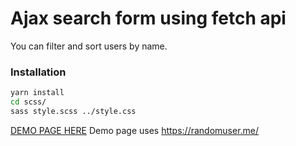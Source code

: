 # Ajax search form using fetch api
You can filter and sort users by name.

### Installation
```bash
yarn install
cd scss/
sass style.scss ../style.css
```

[DEMO PAGE HERE](https://jupath.github.io)
Demo page uses https://randomuser.me/
